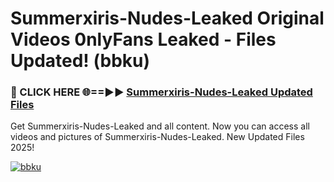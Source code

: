 # Summerxiris-Nudes-Leaked Original Videos 0nlyFans Leaked - Files Updated! (bbku)

<h3>🔴 CLICK HERE 🌐==►► <a href="https://tinyurl.com/4mcuefdz" rel="nofollow">Summerxiris-Nudes-Leaked Updated Files</a></h3>

Get Summerxiris-Nudes-Leaked and all content. Now you can access all videos and pictures of Summerxiris-Nudes-Leaked. New Updated Files 2025!

[![bbku](https://i.imgur.com/StAQSOY.gif)](https://tinyurl.com/4mcuefdz)

